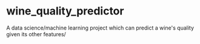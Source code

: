 # wine_quality_predictor
A data science/machine learning project which can predict a wine's quality given its other features/
